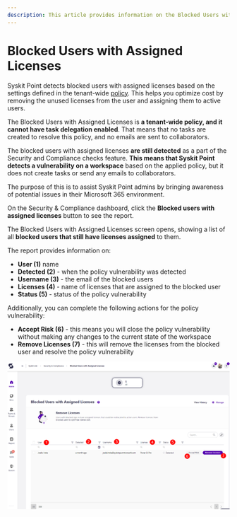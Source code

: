 ```yaml
---
description: This article provides information on the Blocked Users with Assigned Licenses report.
---
```



# Blocked Users with Assigned Licenses

Syskit Point detects blocked users with assigned licenses based on the settings defined in the tenant-wide [policy](../automated-workflows/blocked-users-with-licenses-admin.md). This helps you optimize cost by removing the unused licenses from the user and assigning them to active users. 

The Blocked Users with Assigned Licenses is **a tenant-wide policy, and it cannot have task delegation enabled**. That means that no tasks are created to resolve this policy, and no emails are sent to collaborators.

The blocked users with assigned licenses **are still detected** as a part of the Security and Compliance checks feature. **This means that Syskit Point detects a vulnerability on a workspace** based on the applied policy, but it does not create tasks or send any emails to collaborators. 

The purpose of this is to assist Syskit Point admins by
bringing awareness of potential issues in their Microsoft 365 environment. 

On the Security & Compliance dashboard, click the **Blocked users with assigned licenses** button to see the report.

The Blocked Users with Assigned Licenses screen opens, showing a list of all **blocked users that still have licenses assigned** to them.

The report provides information on:
  * **User (1)** name
  * **Detected (2)** - when the policy vulnerability was detected
  * **Username (3)** - the email of the blocked users
  * **Licenses (4)** - name of licenses that are assigned to the blocked user
  * **Status (5)** - status of the policy vulnerability

Additionally, you can complete the following actions for the policy vulnerability:
  * **Accept Risk (6)** - this means you will close the policy vulnerability without making any changes to the current state of the workspace
  * **Remove Licenses (7)** - this will remove the licenses from the blocked user and resolve the policy vulnerability


![Blocked Users with Assigned Licenses](../../.gitbook/assets/security-compliance-checks-blocked-users.png)


